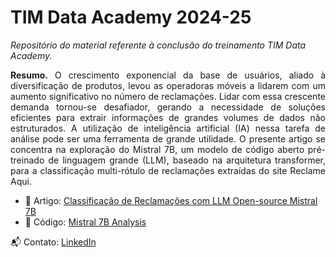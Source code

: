 <p align="center">
  <h1> TIM Data Academy 2024-25</h1>
</p>

*Repositório do material referente à conclusão do treinamento TIM Data Academy.*

<p align="justify">
<b>Resumo.</b> O crescimento exponencial da base de usuários, aliado à diversificação de produtos, levou as operadoras móveis a lidarem com um aumento significativo no número de reclamações. Lidar com essa crescente demanda tornou-se desafiador, gerando a necessidade de soluções eficientes para extrair informações de grandes volumes de dados não estruturados. A utilização de inteligência artificial (IA) nessa tarefa de análise pode ser uma ferramenta de grande utilidade. O presente artigo se concentra na exploração do Mistral 7B, um modelo de código aberto pré-treinado de linguagem grande (LLM), baseado na arquitetura transformer, para a classificação multi-rótulo de reclamações extraídas do site Reclame Aqui.

* 📄 Artigo: [Classificação de Reclamações com LLM Open-source Mistral 7B](https://github.com/rdemarqui/llm_complaint_management/blob/main/tim_data_academy/Mistral%207B%20PT-BR.pdf)
* 📜 Código: [Mistral 7B Analysis](https://github.com/rdemarqui/llm_complaint_management/blob/main/tim_data_academy/tim_data_academy_mistral7B.ipynb)

📬 Contato: [LinkedIn](https://www.linkedin.com/in/rildo-demarqui/)
